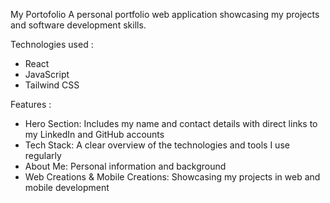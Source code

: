 My Portofolio
A personal portfolio web application showcasing my projects and software development skills.

Technologies used : 
- React
- JavaScript
- Tailwind CSS

Features :
- Hero Section: Includes my name and contact details with direct links to my LinkedIn and GitHub accounts
- Tech Stack: A clear overview of the technologies and tools I use regularly
- About Me: Personal information and background
- Web Creations & Mobile Creations: Showcasing my projects in web and mobile development
